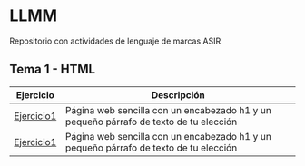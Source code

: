# LLMM
Repositorio con actividades de lenguaje de marcas ASIR

## Tema 1 - HTML
Ejercicio | Descripción 
----------|------------
[Ejercicio1](/tema1/pagina1.html) | Página web sencilla con un encabezado h1 y un pequeño párrafo de texto de tu elección
[Ejercicio1](/tema1/biblioteca.html) | Página web sencilla con un encabezado h1 y un pequeño párrafo de texto de tu elección
